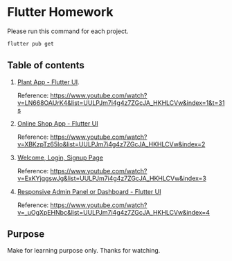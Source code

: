 # Flutter Homework

Please run this command for each project.
```cmd
flutter pub get
``` 

## Table of contents

1. [Plant App - Flutter UI](https://github.com/toLuc57/plant_app). 
 
    Reference: https://www.youtube.com/watch?v=LN668OAUrK4&list=UULPJm7i4g4z7ZGcJA_HKHLCVw&index=1&t=31s

2. [Online Shop App - Flutter UI]()

    Reference: https://www.youtube.com/watch?v=XBKzpTz65Io&list=UULPJm7i4g4z7ZGcJA_HKHLCVw&index=2

3. [Welcome, Login, Signup Page]()

    Reference: https://www.youtube.com/watch?v=ExKYjqgswJg&list=UULPJm7i4g4z7ZGcJA_HKHLCVw&index=3 

4. [Responsive Admin Panel or Dashboard - Flutter UI]()

    Reference: https://www.youtube.com/watch?v=_uOgXpEHNbc&list=UULPJm7i4g4z7ZGcJA_HKHLCVw&index=4

## Purpose

Make for learning purpose only. Thanks for watching.

